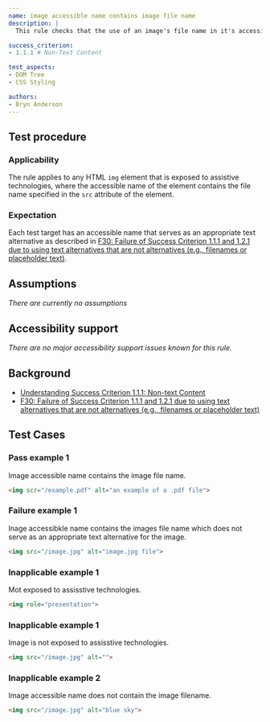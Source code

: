 ```yaml
---
name: image accessible name contains image file name
description: |
  This rule checks that the use of an image's file name in it's accessible name, is appropriate.

success_criterion:
- 1.1.1 # Non-Text Content

test_aspects:
- DOM Tree
- CSS Styling

authors:
- Bryn Anderson
---
```


## Test procedure

### Applicability
The rule applies to any HTML `img` element that is exposed to assistive technologies, where the accessible name of the element contains the file name specified in the `src` attribute of the element.

### Expectation
Each test target has an accessible name that serves as an appropriate text alternative as described in [F30: Failure of Success Criterion 1.1.1 and 1.2.1 due to using text alternatives that are not alternatives (e.g., filenames or placeholder text)](https://www.w3.org/TR/WCAG20-TECHS/F30.html).

## Assumptions

*There are currently no assumptions*

## Accessibility support

 *There are no major accessibility support issues known for this rule.*

## Background

- [Understanding Success Criterion 1.1.1: Non-text Content](https://www.w3.org/WAI/WCAG21/Understanding/non-text-content.html)
- [F30: Failure of Success Criterion 1.1.1 and 1.2.1 due to using text alternatives that are not alternatives (e.g., filenames or placeholder text)](https://www.w3.org/TR/2016/NOTE-WCAG20-TECHS-20161007/F30)

## Test Cases

### Pass example 1

Image accessible name contains the image file name.

```html
<img scr="/example.pdf" alt="an example of a .pdf file">
```

### Failure example 1

Inage accessibkle name contains the images file name which does not serve as an appropriate text alternative for the image.

```html
<img src="/image.jpg" alt="image.jpg file">
```

### Inapplicable example 1

Mot exposed to assisstive technologies.

```html
<img role="presentation">
```
### Inapplicable example 1

Image is not exposed to assisstive technologies.

```html
<img src="/image.jpg" alt="">

```
### Inapplicable example 2

Image accessible name does not contain the image filename.

```html
<img src="/image.jpg" alt="blue sky">
```

